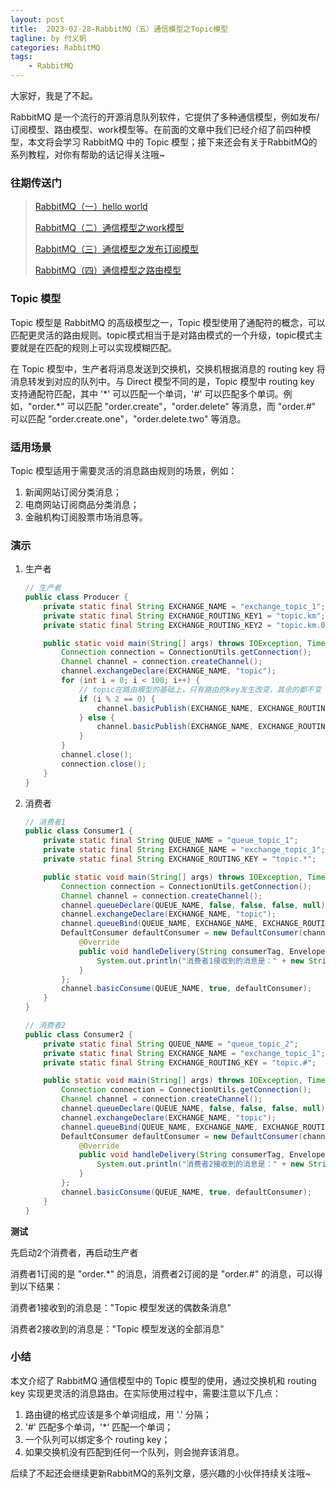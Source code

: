 ```yaml
---
layout: post
title:  2023-02-28-RabbitMQ（五）通信模型之Topic模型
tagline: by 付义帆
categories: RabbitMQ
tags: 
    - RabbitMQ 
---
```


大家好，我是了不起。

RabbitMQ 是一个流行的开源消息队列软件，它提供了多种通信模型，例如发布/订阅模型、路由模型、work模型等。在前面的文章中我们已经介绍了前四种模型，本文将会学习 RabbitMQ 中的 Topic 模型；接下来还会有关于RabbitMQ的系列教程，对你有帮助的话记得关注哦~

<!--more-->

### 往期传送门

> [RabbitMQ（一）hello world](http://mp.weixin.qq.com/s?__biz=Mzg4MjYyOTgwNw==&mid=2247494541&idx=1&sn=0a6fec9af27fa6e4bed25d4c5eacaf67&chksm=cf51664df826ef5b4064e261e8769979f5d1f6c7a02c373b4280309bc5af4d6cb1072d5dc1d0&scene=21#wechat_redirect)
>
> [RabbitMQ（二）通信模型之work模型](http://mp.weixin.qq.com/s?__biz=Mzg4MjYyOTgwNw==&mid=2247494580&idx=1&sn=498ff969e0d32e942778e0031a44ee54&chksm=cf516674f826ef62dda4d2fd8277008c808377c85d252f6e55019a88719b311a4a6f1b28c2cc&scene=21#wechat_redirect)
>
> [RabbitMQ（三）通信模型之发布订阅模型](https://mp.weixin.qq.com/s?__biz=Mzg4MjYyOTgwNw==&mid=2247494599&idx=1&sn=687542ba39bb5c18c5106cf57114c021&chksm=cf516607f826ef117dc77c855bab81e50aae2288bc18d5e48d89cd75095f70cc47834e5b6257)
>
> [RabbitMQ（四）通信模型之路由模型]() 

### Topic 模型

Topic 模型是 RabbitMQ 的高级模型之一，Topic 模型使用了通配符的概念，可以匹配更灵活的路由规则。topic模式相当于是对路由模式的一个升级，topic模式主要就是在匹配的规则上可以实现模糊匹配。

在 Topic 模型中，生产者将消息发送到交换机，交换机根据消息的 routing key 将消息转发到对应的队列中。与 Direct 模型不同的是，Topic 模型中 routing key 支持通配符匹配，其中 '\*' 可以匹配一个单词，'#' 可以匹配多个单词。例如，"order.\*" 可以匹配 "order.create"，"order.delete" 等消息，而 "order.#" 可以匹配 "order.create.one"，"order.delete.two" 等消息。

### 适用场景

Topic 模型适用于需要灵活的消息路由规则的场景，例如：

1. 新闻网站订阅分类消息；
2. 电商网站订阅商品分类消息；
3. 金融机构订阅股票市场消息等。

### 演示

1. 生产者

   ```java
   // 生产者
   public class Producer {
       private static final String EXCHANGE_NAME = "exchange_topic_1";
       private static final String EXCHANGE_ROUTING_KEY1 = "topic.km";
       private static final String EXCHANGE_ROUTING_KEY2 = "topic.km.001";
   
       public static void main(String[] args) throws IOException, TimeoutException {
           Connection connection = ConnectionUtils.getConnection();
           Channel channel = connection.createChannel();
           channel.exchangeDeclare(EXCHANGE_NAME, "topic");
           for (int i = 0; i < 100; i++) {
               // topic在路由模型的基础上，只有路由的key发生改变，其余的都不变
               if (i % 2 == 0) {
                   channel.basicPublish(EXCHANGE_NAME, EXCHANGE_ROUTING_KEY1, MessageProperties.PERSISTENT_TEXT_PLAIN, ("topic模型发送的第 " + i + " 条信息").getBytes());
               } else {
                   channel.basicPublish(EXCHANGE_NAME, EXCHANGE_ROUTING_KEY2, MessageProperties.PERSISTENT_TEXT_PLAIN, ("topic模型发送的第 " + i + " 条信息").getBytes());
               }
           }
           channel.close();
           connection.close();
       }
   }
   ```

   

2. 消费者

   ```java
   // 消费者1
   public class Consumer1 {
       private static final String QUEUE_NAME = "queue_topic_1";
       private static final String EXCHANGE_NAME = "exchange_topic_1";
       private static final String EXCHANGE_ROUTING_KEY = "topic.*";
   
       public static void main(String[] args) throws IOException, TimeoutException {
           Connection connection = ConnectionUtils.getConnection();
           Channel channel = connection.createChannel();
           channel.queueDeclare(QUEUE_NAME, false, false, false, null);
           channel.exchangeDeclare(EXCHANGE_NAME, "topic");
           channel.queueBind(QUEUE_NAME, EXCHANGE_NAME, EXCHANGE_ROUTING_KEY);
           DefaultConsumer defaultConsumer = new DefaultConsumer(channel) {
               @Override
               public void handleDelivery(String consumerTag, Envelope envelope, AMQP.BasicProperties properties, byte[] body) throws IOException {
                   System.out.println("消费者1接收到的消息是：" + new String(body));
               }
           };
           channel.basicConsume(QUEUE_NAME, true, defaultConsumer);
       }
   }
   ```

   ````java
   // 消费者2
   public class Consumer2 {
       private static final String QUEUE_NAME = "queue_topic_2";
       private static final String EXCHANGE_NAME = "exchange_topic_1";
       private static final String EXCHANGE_ROUTING_KEY = "topic.#";
   
       public static void main(String[] args) throws IOException, TimeoutException {
           Connection connection = ConnectionUtils.getConnection();
           Channel channel = connection.createChannel();
           channel.queueDeclare(QUEUE_NAME, false, false, false, null);
           channel.exchangeDeclare(EXCHANGE_NAME, "topic");
           channel.queueBind(QUEUE_NAME, EXCHANGE_NAME, EXCHANGE_ROUTING_KEY);
           DefaultConsumer defaultConsumer = new DefaultConsumer(channel) {
               @Override
               public void handleDelivery(String consumerTag, Envelope envelope, AMQP.BasicProperties properties, byte[] body) throws IOException {
                   System.out.println("消费者2接收到的消息是：" + new String(body));
               }
           };
           channel.basicConsume(QUEUE_NAME, true, defaultConsumer);
       }
   }
   ````

**测试** 

先启动2个消费者，再启动生产者

消费者1订阅的是 "order.*" 的消息，消费者2订阅的是 "order.#" 的消息，可以得到以下结果：

消费者1接收到的消息是："Topic 模型发送的偶数条消息" 

消费者2接收到的消息是："Topic 模型发送的全部消息" 

### 小结

本文介绍了 RabbitMQ 通信模型中的 Topic 模型的使用，通过交换机和 routing key 实现更灵活的消息路由。在实际使用过程中，需要注意以下几点： 

1. 路由键的格式应该是多个单词组成，用 '.' 分隔；
2. '#' 匹配多个单词，'*' 匹配一个单词；
3. 一个队列可以绑定多个 routing key；
4. 如果交换机没有匹配到任何一个队列，则会抛弃该消息。 

后续了不起还会继续更新RabbitMQ的系列文章，感兴趣的小伙伴持续关注哦~

